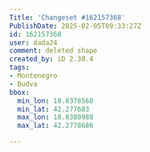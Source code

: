 ```yaml
---
Title: 'Changeset #162157368'
PublishDate: 2025-02-05T09:33:27Z
id: 162157368
user: dada24
comment: deleted shape
created_by: iD 2.30.4
tags:
- Montenegro
- Budva
bbox:
  min_lon: 18.8378568
  min_lat: 42.277683
  max_lon: 18.8380988
  max_lat: 42.2778686

---
```

